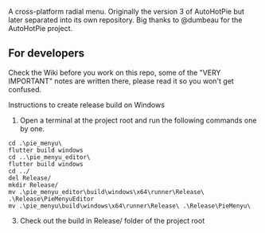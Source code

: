 A cross-platform radial menu. Originally the version 3 of AutoHotPie but later separated into its own repository. Big thanks to @dumbeau for the AutoHotPie project.

## For developers
Check the Wiki before you work on this repo, some of the "VERY IMPORTANT" notes are written there, please read it so you won't get confused.

Instructions to create release build on Windows
1. Open a terminal at the project root and run the following commands one by one.
```
cd .\pie_menyu\
flutter build windows
cd ..\pie_menyu_editor\
flutter build windows
cd ../
del Release/
mkdir Release/
mv .\pie_menyu_editor\build\windows\x64\runner\Release\ .\Release\PieMenyuEditor
mv .\pie_menyu\build\windows\x64\runner\Release\ .\Release\PieMenyu\
```
3. Check out the build in Release/ folder of the project root


